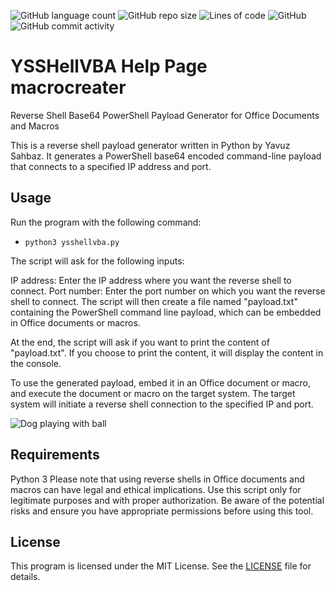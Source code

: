 ![GitHub language count](https://img.shields.io/github/languages/count/YavuzSahbaz/macrocreater)
![GitHub repo size](https://img.shields.io/github/repo-size/YavuzSahbaz/macrocreater)
![Lines of code](https://img.shields.io/tokei/lines/github/YavuzSahbaz/macrocreater)
![GitHub](https://img.shields.io/github/license/YavuzSahbaz/macrocreater)
![GitHub commit activity](https://img.shields.io/github/commit-activity/w/YavuzSahbaz/macrocreater)

# YSSHellVBA Help Page macrocreater

 Reverse Shell Base64 PowerShell Payload Generator for Office Documents and Macros

This is a reverse shell payload generator written in Python by Yavuz Sahbaz. It generates a PowerShell base64 encoded command-line payload that connects to a specified IP address and port.

## Usage

Run the program with the following command:

- `python3 ysshellvba.py`

The script will ask for the following inputs:

IP address: Enter the IP address where you want the reverse shell to connect.
Port number: Enter the port number on which you want the reverse shell to connect.
The script will then create a file named "payload.txt" containing the PowerShell command line payload, which can be embedded in Office documents or macros.

At the end, the script will ask if you want to print the content of "payload.txt". If you choose to print the content, it will display the content in the console.

To use the generated payload, embed it in an Office document or macro, and execute the document or macro on the target system. The target system will initiate a reverse shell connection to the specified IP and port.


![Dog playing with ball](https://github.com/YavuzSahbaz/macrocreater/blob/main/ysshellvba.gif)


## Requirements

Python 3 
Please note that using reverse shells in Office documents and macros can have legal and ethical implications. Use this script only for legitimate purposes and with proper authorization. Be aware of the potential risks and ensure you have appropriate permissions before using this tool.


## License

This program is licensed under the MIT License. See the [LICENSE](./LICENSE) file for details.

